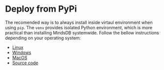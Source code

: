 # Deploy from PyPi

The recomended way is to always install inside virtaul environment when using `pip`. The `venv` provides isolated Python environment, which is more practical than installing MindsDB systemwide. Follow the bellow instructions depending on your operating system:

* [Linux](/deployment/linux)
* [Windows](/deployment/windows)
* [MacOS](/deployment/macos)
* [Source code](/deployment/source)
